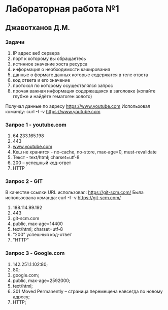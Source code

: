 # Лабораторная работа №1
## Джавотханов Д.М.
### Задачи
1.	IP адрес веб сервера
2.	порт к которому вы обращаетесь
3.	истинное значение хоста ресурса
4.	информация о необходимости кэширования
5.	данные о формате данных которые содержатся в теле ответа
6.	код ответа и его значение
7.	протокол по которому осуществлялся запрос
8.	прочая важная информация содержащаяся в заголовке (копайте глубже и найдёте гематоген золото)


Получал данные по адресу https://www.youtube.com
Использовал команду: 
curl -I -v https://www.youtube.com

### Запрос 1 - youtube.com
1)	64.233.165.198
2)	443
3)	 www.youtube.com
4)	Кеш не хранится - no-cache, no-store, max-age=0, must-revalidate
5)	Текст - text/html; charset=utf-8
6)	200 – успешный код-ответ
7)	HTTP

### Запрос 2 - GIT

В качестве ссылки URL использовал: https://git-scm.com/
Была использована команда: curl -I -v https://git-scm.com/
1) 188.114.99.192
2) 443
3) git-scm.com
4) public, max-age=14400
5) text/html; charset=utf-8
6) "200" успешный код-ответ
7) "HTTP"

### Запрос 3 - Google.com
1) 142.251.1.102:80;
2) 80;
3) google.com;
4) public, max-age=2592000;
5) text/html;
6) 301 Moved Permanently – страница перемещена навсегда по новому адресу;
7) HTTP;

